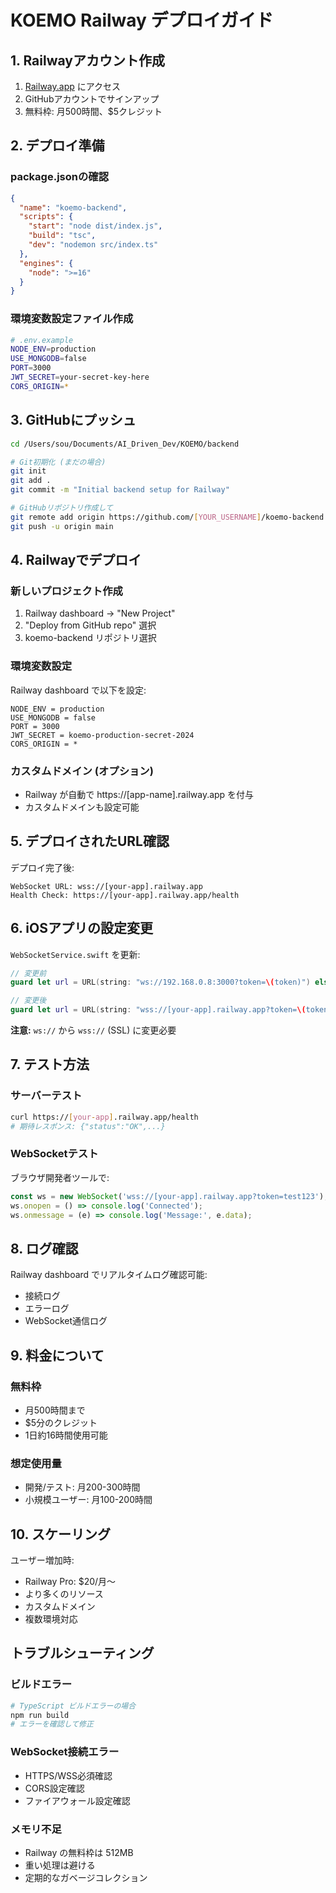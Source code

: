 # KOEMO Railway デプロイガイド

## 1. Railwayアカウント作成

1. [Railway.app](https://railway.app) にアクセス
2. GitHubアカウントでサインアップ
3. 無料枠: 月500時間、$5クレジット

## 2. デプロイ準備

### package.jsonの確認
```json
{
  "name": "koemo-backend",
  "scripts": {
    "start": "node dist/index.js",
    "build": "tsc",
    "dev": "nodemon src/index.ts"
  },
  "engines": {
    "node": ">=16"
  }
}
```

### 環境変数設定ファイル作成
```bash
# .env.example
NODE_ENV=production
USE_MONGODB=false
PORT=3000
JWT_SECRET=your-secret-key-here
CORS_ORIGIN=*
```

## 3. GitHubにプッシュ

```bash
cd /Users/sou/Documents/AI_Driven_Dev/KOEMO/backend

# Git初期化 (まだの場合)
git init
git add .
git commit -m "Initial backend setup for Railway"

# GitHubリポジトリ作成して
git remote add origin https://github.com/[YOUR_USERNAME]/koemo-backend.git
git push -u origin main
```

## 4. Railwayでデプロイ

### 新しいプロジェクト作成
1. Railway dashboard → "New Project"
2. "Deploy from GitHub repo" 選択
3. koemo-backend リポジトリ選択

### 環境変数設定
Railway dashboard で以下を設定:

```
NODE_ENV = production
USE_MONGODB = false  
PORT = 3000
JWT_SECRET = koemo-production-secret-2024
CORS_ORIGIN = *
```

### カスタムドメイン (オプション)
- Railway が自動で https://[app-name].railway.app を付与
- カスタムドメインも設定可能

## 5. デプロイされたURL確認

デプロイ完了後:
```
WebSocket URL: wss://[your-app].railway.app
Health Check: https://[your-app].railway.app/health
```

## 6. iOSアプリの設定変更

`WebSocketService.swift` を更新:

```swift
// 変更前
guard let url = URL(string: "ws://192.168.0.8:3000?token=\(token)") else {

// 変更後  
guard let url = URL(string: "wss://[your-app].railway.app?token=\(token)") else {
```

**注意:** `ws://` から `wss://` (SSL) に変更必要

## 7. テスト方法

### サーバーテスト
```bash
curl https://[your-app].railway.app/health
# 期待レスポンス: {"status":"OK",...}
```

### WebSocketテスト
ブラウザ開発者ツールで:
```javascript
const ws = new WebSocket('wss://[your-app].railway.app?token=test123');
ws.onopen = () => console.log('Connected');
ws.onmessage = (e) => console.log('Message:', e.data);
```

## 8. ログ確認

Railway dashboard でリアルタイムログ確認可能:
- 接続ログ
- エラーログ  
- WebSocket通信ログ

## 9. 料金について

### 無料枠
- 月500時間まで
- $5分のクレジット
- 1日約16時間使用可能

### 想定使用量
- 開発/テスト: 月200-300時間
- 小規模ユーザー: 月100-200時間

## 10. スケーリング

ユーザー増加時:
- Railway Pro: $20/月〜
- より多くのリソース
- カスタムドメイン
- 複数環境対応

## トラブルシューティング

### ビルドエラー
```bash
# TypeScript ビルドエラーの場合
npm run build
# エラーを確認して修正
```

### WebSocket接続エラー
- HTTPS/WSS必須確認
- CORS設定確認
- ファイアウォール設定確認

### メモリ不足
- Railway の無料枠は 512MB
- 重い処理は避ける
- 定期的なガベージコレクション